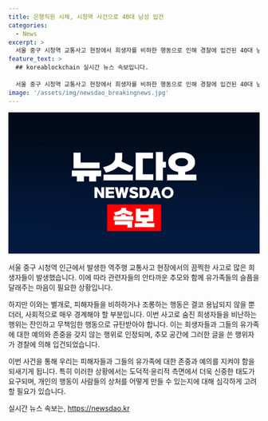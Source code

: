 ```yaml
---
title: 은행직원 시체, 시청역 사건으로 40대 남성 입건
categories:
  - News
excerpt: >
  서울 중구 시청역 교통사고 현장에서 희생자를 비하한 행동으로 인해 경찰에 입건된 40대 남성. 혐의는 사자명예훼손. CCTV 추적 결과 현장에서 희생자를 비난하는 글을 쓴 것으로 확인. 이 사고로 9명 사망, 7명 부상. 또 다른 20대 남성도 희생자를 조롱하는 글을 남겨 경찰에 자진 출석.
feature_text: >
  ## koreablockchain 실시간 뉴스 속보입니다.

  서울 중구 시청역 교통사고 현장에서 희생자를 비하한 행동으로 인해 경찰에 입건된 40대 남성. 혐의는 사자명예훼손. CCTV 추적 결과 현장에서 희생자를 비난하는 글을 쓴 것으로 확인. 이 사고로 9명 사망, 7명 부상. 또 다른 20대 남성도 희생자를 조롱하는 글을 남겨 경찰에 자진 출석.
image: '/assets/img/newsdao_breakingnews.jpg'
---
```


<p><img src="/assets/img/newsdao_breakingnews.jpg" alt="koreablockchain 속보" /></p>

<p>서울 중구 시청역 인근에서 발생한 역주행 교통사고 현장에서의 끔찍한 사고로 많은 희생자들이 발생했습니다. 이에 따라 관련자들의 안타까운 추모와 함께 유가족들의 슬픔을 달래주는 마음이 필요한 상황입니다.</p>

<p>하지만 이와는 별개로, 피해자들을 비하하거나 조롱하는 행동은 결코 용납되지 않을 뿐더러, 사회적으로 매우 경계해야 할 부분입니다. 이번 사고로 숨진 희생자들을 비난하는 행위는 잔인하고 무책임한 행동으로 규탄받아야 합니다. 이는 희생자들과 그들의 유가족에 대한 예의와 존중을 갖지 않는 행위로 인정되며, 추모 공간에 그러한 글을 쓴 행위자가 경찰에 의해 입건되었습니다.</p>

<p>이번 사건을 통해 우리는 피해자들과 그들의 유가족에 대한 존중과 예의를 지켜야 함을 되새기게 됩니다. 특히 이러한 상황에서는 도덕적·윤리적 측면에서 더욱 신중한 태도가 요구되며, 개인의 행동이 사람들의 상처를 어떻게 만들 수 있는지에 대해 심각하게 고려할 필요가 있습니다.</p>
실시간 뉴스 속보는, <a href="https://newsdao.kr" rel="dofollow">https://newsdao.kr</a>


